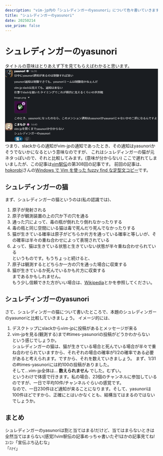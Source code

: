```yaml
---
description: "vim-jp内の「シュレディンガーのyasunori」について色々書いていきます"
title: "シュレディンガーのyasunori"
date: 20250214
use_prism: false
---
```

# シュレディンガーのyasunori
タイトルの意味はとりあえず下を見てもらえばわかると思います。
![slack](slack_screen.png)
つまり、slackからの通知がvim-jpの通知であったとき、その通知はyasunoriかそうでないかになるという意味なのですが、
これはシュレディンガーの猫が元ネタっぽいので、それと比較してみます。(意味が分からない)
ここで遅れてしまいましたが、この記事は[vim駅伝](https://vim-jp.org/ekiden/)の第308回の記事です。
前回の記事は、[hokorobi](https://github.com/hokorobi)さんの[Windows で Vim を使った fuzzy find な定型文コピー]()です。
## シュレディンガーの猫
まず、シュレディンガーの猫というのは(私の認識では)、  
1. 原子が発射される  
2. 原子が観測装置の上の穴か下の穴を通る  
3. 通った穴によって、毒の瓶が倒れたり倒れなかったりする  
4. 毒の瓶と同じ空間にいる猫は毒で死んだり死んでなかったりする  
5. 猫が生きている確率は原子がどちらか片方を通っている確率と等しいが、その確率は半々の重ね合わせによって表現されている  
6. よって、猫は生きている状態と生きていない状態が半々重ね合わせられている  
というものです。もうちょっと続けると、  
7. 原子は観測するとどちらか一方の穴を通った場合に収束する  
8. 猫が生きているか死んでいるかも片方に収束する  
まであるかもしれません。  
もう少し信頼できた方がいい場合は、[Wikipedia](https://ja.wikipedia.org/wiki/%E3%82%B7%E3%83%A5%E3%83%AC%E3%83%BC%E3%83%87%E3%82%A3%E3%83%B3%E3%82%AC%E3%83%BC%E3%81%AE%E7%8C%AB)とかを参照してください。
## シュレディンガーのyasunori
さて、シュレディンガーの猫について書いたところで、本題のシュレディンガーのyasunoriと比較していきましょう。
イメージ的には、
1. デスクトップにslackからvim-jpに投稿があるとメッセージが来る  
2. vim-jpを見る(観測する)まで#times-yasunoriの投稿がどうかわからない  
という感じでしょうか。  
シュレディンガーの猫は、猫が生きている場合と死んでいる場合が半々で重ね合わせられていますから、それぞれの場合の確率が1/2の確率である必要があると考えられます。ですから、それを数えていきましょう。
まず、1/31の#times-yasunoriには約100の投稿がありました。  
そして…vim-jp全体は… **数えられません** でした。むずい。  
というわけで体感で行きます。私の場合、23個のチャンネルに参加しているのですが、一日で平均10件/チャンネルぐらいの感覚です。  
なので、一日230件ほど通知が来ることになります。そして、yasunoriは100件ほどですから、正確にとはいかなくとも、結構当てはまるのではないでしょうか。
## まとめ
シュレディンガーのyasunoriは割と当てはまる!だけど、当てはまらないときは全然当てはまらない(感覚)!vim駅伝の記事めっちゃ書いたぞ!ほかの記事見てね!  
ｺﾝｺﾝ「宣伝ぶち込むな」  
「ﾊｧｲ」
